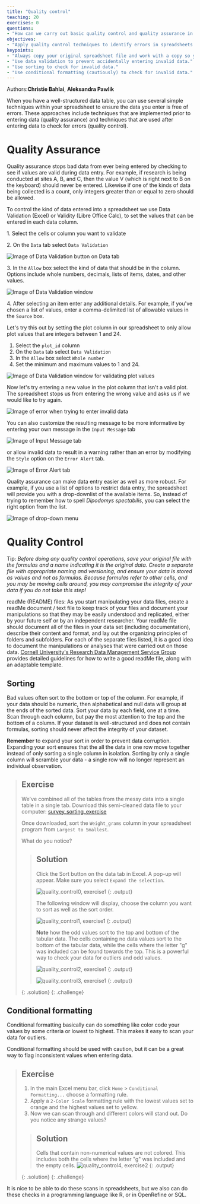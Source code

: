 ```yaml
---
title: "Quality control"
teaching: 20
exercises: 0
questions:
- "How can we carry out basic quality control and quality assurance in spreadsheets?"
objectives:
- "Apply quality control techniques to identify errors in spreadsheets and limit incorrect data entry."
keypoints:
- "Always copy your original spreadsheet file and work with a copy so you don't affect the raw data."
- "Use data validation to prevent accidentally entering invalid data."
- "Use sorting to check for invalid data."
- "Use conditional formatting (cautiously) to check for invalid data."
---
```


Authors:**Christie Bahlai**, **Aleksandra Pawlik**<br>

When you have a well-structured data table, you can use several simple
techniques within your spreadsheet to ensure the data you enter is
free of errors. These approaches include techniques that are
implemented prior to entering data (quality assurance) and
techniques that are used after entering data to check for errors
(quality control).

# Quality Assurance

Quality assurance stops bad data from ever being entered by checking to see if
values are valid during data entry. For example, if research is being conducted
at sites A, B, and C, then the value V (which is right next to B on the
keyboard) should never be entered. Likewise if one of the kinds of data being
collected is a count, only integers greater than or equal to zero should be
allowed.

To control the kind of data entered into a spreadsheet we use Data Validation
(Excel) or Validity (Libre Office Calc), to set the values that can be entered
in each data column.

1\. Select the cells or column you want to validate

2\. On the `Data` tab select `Data Validation`

![Image of Data Validation button on Data tab](../fig/data_validation.png)

3\. In the `Allow` box select the kind of data that should be in the
   column. Options include whole numbers, decimals, lists of items, dates, and
   other values.

![Image of Data Validation window](../fig/data_validation_window.png)
   
4\. After selecting an item enter any additional details. For example, if you've
   chosen a list of values, enter a comma-delimited list of allowable
   values in the `Source` box.

Let's try this out by setting the plot column in our spreadsheet to only allow
plot values that are integers between 1 and 24.

1. Select the `plot_id` column
2. On the `Data` tab select `Data Validation`
3. In the `Allow` box select `Whole number`
4. Set the minimum and maximum values to 1 and 24.

![Image of Data Validation window for validating plot values](../fig/plot_validation.png)

Now let's try entering a new value in the plot column that isn't a valid
plot. The spreadsheet stops us from entering the wrong value and asks us if we
would like to try again.

![Image of error when trying to enter invalid data](../fig/invalid_value.png)

You can also customize the resulting message to be more informative by entering
your own message in the `Input Message` tab

![Image of Input Message tab](../fig/input_message.png)

or allow invalid data to result in a warning rather than an error by modifying the `Style`
option on the `Error Alert` tab.

![Image of Error Alert tab](../fig/error_alert.png)

Quality assurance can make data entry easier as well as more robust. For
example, if you use a list of options to restrict data entry, the spreadsheet
will provide you with a drop-downlist of the available items. So, instead of
trying to remember how to spell *Dipodomys spectabilis*, you can select the
right option from the list.

![Image of drop-down menu](../fig/drop_down_list.png)

# Quality Control

Tip: *Before doing any quality control operations, save your original file with the formulas and a name indicating it is the original
data. Create a separate file with appropriate naming and versioning, and ensure your data is stored as values and not as formulas. 
Because formulas refer to other cells, and you may be moving cells around, you may compromise the integrity of your data if you do not
take this step!*

readMe (README) files: As you start manipulating your data files, create a readMe document / text file to keep track of your files and
document your manipulations so that they may be easily understood and replicated, either by your future self or by an independent
researcher. Your readMe file should document all of the files in your data set (including documentation), describe their content and
format, and lay out the organizing principles of folders and subfolders. For each of the separate files listed, it is a good idea to
document the manipulations or analyses that were carried out on those data. 
[Cornell University's Research Data Management Service Group](https://data.research.cornell.edu/content/readme) provides detailed
guidelines for how to write a good readMe file, along with an adaptable template.

## Sorting
Bad values often sort to the bottom or top of the column. For example, if your data should be numeric, then alphabetical and null data
will group at the ends of the sorted data. Sort your data by each field, one at a time. Scan through each column, but pay the most
attention to the top and the bottom of a column. 
If your dataset is well-structured and does not contain formulas, sorting should never affect the integrity of your dataset.

**Remember** to expand your sort in order to prevent data corruption. Expanding your sort ensures that the all the data in one row move together instead of only sorting a single column in isolation. Sorting by only a single column will scramble your data - a single row will no longer represent an individual observation.

> ## Exercise   
>
> We've combined all of the tables from the messy data into a single table in a single tab. Download this semi-cleaned data file to your computer: [survey_sorting_exercise](https://github.com/datacarpentry/spreadsheet-ecology-lesson/blob/gh-pages/data/survey_sorting_exercise.xlsx?raw=true)
>
> Once downloaded, sort the `Weight_grams` column in your spreadsheet program from `Largest to Smallest`. 
>
> What do you notice?
>
> > ## Solution
> > 
> > Click the Sort button on the data tab in Excel. A pop-up will appear. Make sure you select `Expand the selection`.
> >
> > ![quality_control0, exercise1](../fig/sorting_button.png)
> > {: .output}
> >
> > The following window will display, choose the column you want to sort as well as the sort order.
> >
> > ![quality_control1, exercise1](../fig/sorting_example.png)
> > {: .output}
> > 
> > 
> > **Note** how the odd values sort to the top and bottom of the tabular data. 
> > The cells containing no data values sort to the bottom of the tabular data, while the cells where the letter "g" was included can be found towards the top. This is a powerful way to check your data for outliers and odd values.
> > 
> > ![quality_control2, exercise1](../fig/sorting_solution_1.png)
> > {: .output}
> >
> > ![quality_control3, exercise1](../fig/sorting_solution_2.png)
> > {: .output}
> > 
> {: .solution}
{: .challenge}



## Conditional formatting ##
Conditional formatting basically can do something like color code your values by some
criteria or lowest to highest. This makes it easy to scan your data for outliers.

Conditional formatting should be used with caution, but it can be a great way to flag inconsistent values when entering data.

> ## Exercise
> 1. In the main Excel menu bar, click `Home` > `Conditional Formatting...` choose a formatting rule.
> 2. Apply a `2-Color Scale` formatting rule with the lowest values set to orange and the highest values set to yellow.
> 3. Now we can scan through and different colors will stand out. Do you notice any strange values?
> 
> > ## Solution
> > 
> > Cells that contain non-numerical values are not colored. This includes both the cells where the letter "g" was included and the empty cells. 
> > ![quality_control4, exercise2](../fig/conditional_formating.png)
> > {: .output}
> > 
> {: .solution}
{: .challenge} 

It is nice to be able to do these scans in spreadsheets, but we also can do these
checks in a programming language like R, or in OpenRefine or SQL. 
